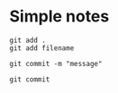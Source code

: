 # Simple notes

```
git add .
git add filename
```
```
git commit -m "message"
```
```
git commit
```

